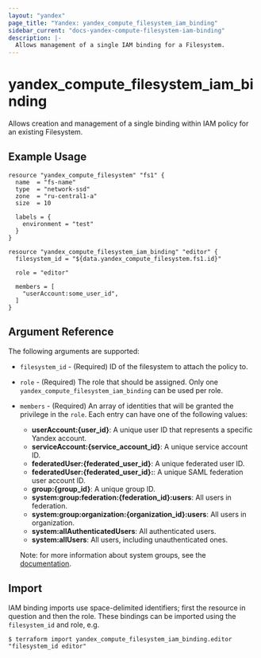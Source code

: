 ```yaml
---
layout: "yandex"
page_title: "Yandex: yandex_compute_filesystem_iam_binding"
sidebar_current: "docs-yandex-compute-filesystem-iam-binding"
description: |-
  Allows management of a single IAM binding for a Filesystem.
---
```


# yandex\_compute\_filesystem\_iam\_binding

Allows creation and management of a single binding within IAM policy for
an existing Filesystem.

## Example Usage

```hcl
resource "yandex_compute_filesystem" "fs1" {
  name  = "fs-name"
  type  = "network-ssd"
  zone  = "ru-central1-a"
  size  = 10

  labels = {
    environment = "test"
  }
}

resource "yandex_compute_filesystem_iam_binding" "editor" {
  filesystem_id = "${data.yandex_compute_filesystem.fs1.id}"

  role = "editor"

  members = [
    "userAccount:some_user_id",
  ]
}
```

## Argument Reference

The following arguments are supported:

* `filesystem_id` - (Required) ID of the filesystem to attach the policy to.

* `role` - (Required) The role that should be assigned. Only one
  `yandex_compute_filesystem_iam_binding` can be used per role.

* `members` - (Required) An array of identities that will be granted the privilege in the `role`.
  Each entry can have one of the following values:
    * **userAccount:{user_id}**: A unique user ID that represents a specific Yandex account.
    * **serviceAccount:{service_account_id}**: A unique service account ID.
    * **federatedUser:{federated_user_id}**: A unique federated user ID.
    * **federatedUser:{federated_user_id}:**: A unique SAML federation user account ID.
    * **group:{group_id}**: A unique group ID.
    * **system:group:federation:{federation_id}:users**: All users in federation.
    * **system:group:organization:{organization_id}:users**: All users in organization.
    * **system:allAuthenticatedUsers**: All authenticated users. 
    * **system:allUsers**: All users, including unauthenticated ones.

    Note: for more information about system groups, see the [documentation](https://cloud.yandex.com/docs/iam/concepts/access-control/system-group).

## Import

IAM binding imports use space-delimited identifiers; first the resource in question and then the role.
These bindings can be imported using the `filesystem_id` and role, e.g.

```
$ terraform import yandex_compute_filesystem_iam_binding.editor "filesystem_id editor"
```
